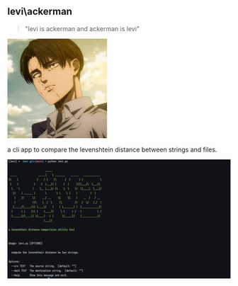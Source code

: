 ## levi\ackerman

> "levi is ackerman and ackerman is levi"

![levi_logo](./assets/levi_is_us.jpeg)

a cli app to compare the levenshtein distance between strings and files.

![working](./assets/cli_v.0.1.0.png)
